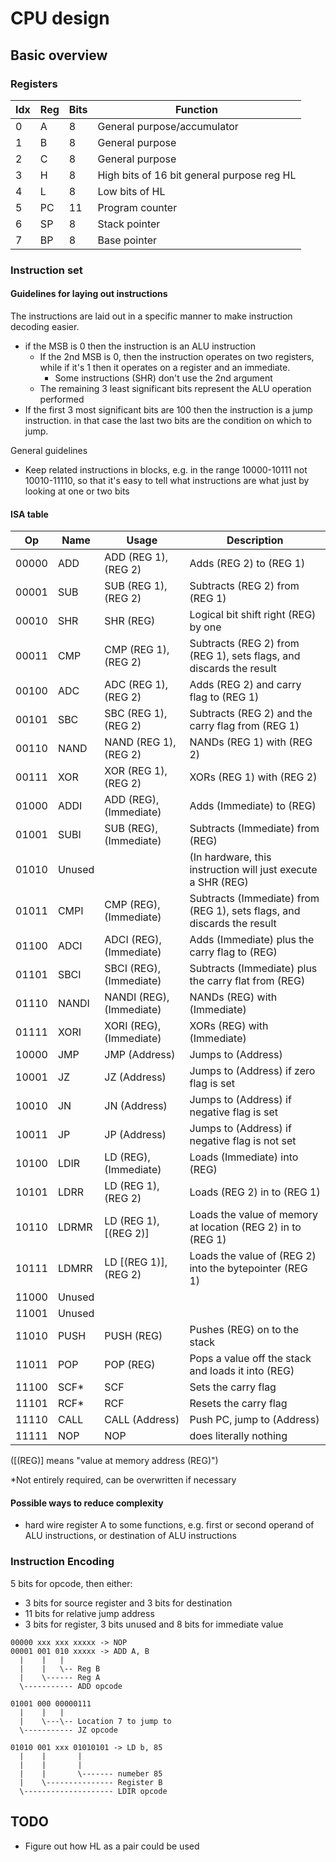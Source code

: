 # CPU design

## Basic overview

### Registers
Idx | Reg | Bits | Function |
----|-----|------|----------|
0   | A   | 8    | General purpose/accumulator
1   | B   | 8    | General purpose
2   | C   | 8    | General purpose
3   | H   | 8    | High bits of 16 bit general purpose reg HL
4   | L   | 8    | Low bits of HL
5   | PC  | 11   | Program counter
6   | SP  | 8    | Stack pointer
7   | BP  | 8    | Base pointer


### Instruction set

#### Guidelines for laying out instructions
The instructions are laid out in a specific manner to make instruction decoding easier.
- if the MSB is 0 then the instruction is an ALU instruction
    - If the 2nd MSB is 0, then the instruction operates on two registers, while if it's 1 then it operates on a register and an immediate.
        - Some instructions (SHR) don't use the 2nd argument
    - The remaining 3 least significant bits represent the ALU operation performed
- If the first 3 most significant bits are 100 then the instruction is a jump instruction. in that case the last two bits are the condition on which to jump.

General guidelines
- Keep related instructions in blocks, e.g. in the range 10000-10111 not 10010-11110, so that it's easy to tell what instructions are what just by looking at one or two bits 

#### ISA table
Op    | Name   | Usage                               | Description                                                                |
------|--------|-------------------------------------|----------------------------------------------------------------------------|
00000 | ADD    | ADD  (REG 1), (REG 2)               | Adds (REG 2) to (REG 1)
00001 | SUB    | SUB  (REG 1), (REG 2)               | Subtracts (REG 2) from (REG 1)
00010 | SHR    | SHR  (REG)                          | Logical bit shift right (REG) by one
00011 | CMP    | CMP  (REG 1), (REG 2)               | Subtracts (REG 2) from (REG 1), sets flags, and discards the result
00100 | ADC    | ADC  (REG 1), (REG 2)               | Adds (REG 2) and carry flag to (REG 1)
00101 | SBC    | SBC  (REG 1), (REG 2)               | Subtracts (REG 2) and the carry flag from (REG 1)
00110 | NAND   | NAND (REG 1), (REG 2)               | NANDs (REG 1) with (REG 2) 
00111 | XOR    | XOR  (REG 1), (REG 2)               | XORs (REG 1) with (REG 2)
01000 | ADDI   | ADD  (REG), (Immediate)             | Adds (Immediate) to (REG)
01001 | SUBI   | SUB  (REG), (Immediate)             | Subtracts (Immediate) from (REG)
01010 | Unused |                                     | (In hardware, this instruction will just execute a SHR (REG)
01011 | CMPI   | CMP   (REG), (Immediate)            | Subtracts (Immediate) from (REG 1), sets flags, and discards the result
01100 | ADCI   | ADCI  (REG), (Immediate)            | Adds (Immediate) plus the carry flag to (REG) 
01101 | SBCI   | SBCI  (REG), (Immediate)            | Subtracts (Immediate) plus the carry flat from (REG)
01110 | NANDI  | NANDI (REG), (Immediate)            | NANDs (REG) with (Immediate)
01111 | XORI   | XORI  (REG), (Immediate)            | XORs (REG) with (Immediate)
10000 | JMP    | JMP  (Address)                      | Jumps to (Address)
10001 | JZ     | JZ   (Address)                      | Jumps to (Address) if zero flag is set
10010 | JN     | JN   (Address)                      | Jumps to (Address) if negative flag is set
10011 | JP     | JP   (Address)                      | Jumps to (Address) if negative flag is not set
10100 | LDIR   | LD   (REG), (Immediate)             | Loads (Immediate) into (REG)
10101 | LDRR   | LD   (REG 1), (REG 2)               | Loads (REG 2) in to (REG 1)
10110 | LDRMR  | LD   (REG 1), [(REG 2)]             | Loads the value of memory at location (REG 2) in to (REG 1)
10111 | LDMRR  | LD   [(REG 1)], (REG 2)             | Loads the value of (REG 2) into the bytepointer (REG 1)
11000 | Unused
11001 | Unused
11010 | PUSH   | PUSH (REG)                          | Pushes (REG) on to the stack
11011 | POP    | POP  (REG)                          | Pops a value off the stack and loads it into (REG)
11100 | SCF*   | SCF                                 | Sets the carry flag
11101 | RCF*   | RCF                                 | Resets the carry flag
11110 | CALL   | CALL (Address)                      | Push PC, jump to (Address)
11111 | NOP    | NOP                                 | does literally nothing

([(REG)] means "value at memory address (REG)")

*Not entirely required, can be overwritten if necessary

#### Possible ways to reduce complexity
- hard wire register A to some functions, e.g. first or second operand of ALU instructions, or destination of ALU instructions

### Instruction Encoding

5 bits for opcode, then either:
-    3 bits for source register and 3 bits for destination  
-    11 bits for relative jump address    
-    3 bits for register, 3 bits unused and 8 bits for immediate value
```
00000 xxx xxx xxxxx -> NOP
00001 001 010 xxxxx -> ADD A, B
  |    |   |  
  |    |   \-- Reg B
  |    \------ Reg A
  \----------- ADD opcode
```

```
01001 000 00000111
  |    |   |
  |    \---\-- Location 7 to jump to
  \----------- JZ opcode
```

```
01010 001 xxx 01010101 -> LD b, 85
  |    |       |      
  |    |       |
  |    |       \------- numeber 85
  |    \--------------- Register B
  \-------------------- LDIR opcode
```

## TODO
- Figure out how HL as a pair could be used
